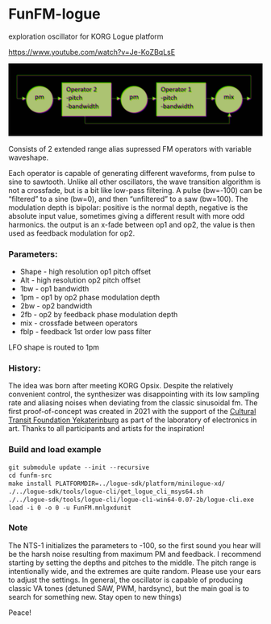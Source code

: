 # FunFM-logue
exploration oscillator for KORG Logue platform

https://www.youtube.com/watch?v=Je-KoZBqLsE

![](blocks.png "structure")

Consists of 2 extended range alias supressed FM operators with variable waveshape.

Each operator is capable of generating different waveforms, from pulse to sine to sawtooth. Unlike all other oscillators, the wave transition algorithm is not a crossfade, but is a bit like low-pass filtering. A pulse (bw=-100) can be “filtered” to a sine (bw=0), and then “unfiltered” to a saw (bw=100).
The modulation depth is bipolar: positive is the normal depth, negative is the absolute input value, sometimes giving a different result with more odd harmonics.
the output is an x-fade between op1 and op2, the value is then used as feedback modulation for op2.

### Parameters:

- Shape - high resolution op1 pitch offset
- Alt - high resolution op2 pitch offset
- 1bw - op1 bandwidth
- 1pm - op1 by op2 phase modulation depth
- 2bw - op2 bandwidth
- 2fb - op2 by feedback phase modulation depth
- mix - crossfade between operators
- fblp - feedback 1st order low pass filter

LFO shape is routed to 1pm

### History:

The idea was born after meeting KORG Opsix. Despite the relatively convenient control, the synthesizer was disappointing with its low sampling rate and aliasing noises when deviating from the classic sinusoidal fm. The first proof-of-concept was created in 2021 with the support of the [Cultural Transit Foundation Yekaterinburg](http://www.cultt.ru/) as part of the laboratory of electronics in art. Thanks to all participants and artists for the inspiration!

### Build and load example

    git submodule update --init --recursive
    cd funfm-src
    make install PLATFORMDIR=../logue-sdk/platform/minilogue-xd/
    ./../logue-sdk/tools/logue-cli/get_logue_cli_msys64.sh
    ./../logue-sdk/tools/logue-cli/logue-cli-win64-0.07-2b/logue-cli.exe load -i 0 -o 0 -u FunFM.mnlgxdunit

### Note

The NTS-1 initializes the parameters to -100, so the first sound you hear will be the harsh noise resulting from maximum PM and feedback. I recommend starting by setting the depths and pitches to the middle. The pitch range is intentionally wide, and the extremes are quite random. Please use your ears to adjust the settings. In general, the oscillator is capable of producing classic VA tones (detuned SAW, PWM, hardsync), but the main goal is to search for something new. Stay open to new things)

Peace!
